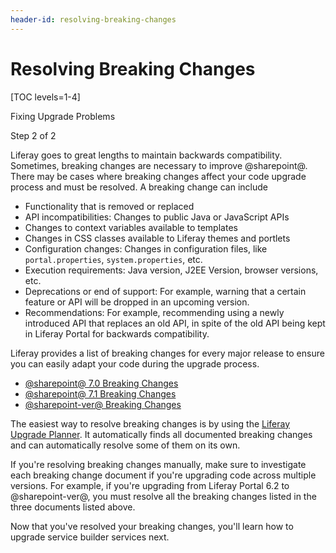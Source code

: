 ```yaml
---
header-id: resolving-breaking-changes
---
```


# Resolving Breaking Changes

[TOC levels=1-4]

<div class="learn-path-step row">
    <p id="stepTitle">Fixing Upgrade Problems</p><p>Step 2 of 2</p>
</div>

Liferay goes to great lengths to maintain backwards compatibility. Sometimes,
breaking changes are necessary to improve @sharepoint@. There may be cases where
breaking changes affect your code upgrade process and must be resolved. A
breaking change can include

- Functionality that is removed or replaced
- API incompatibilities: Changes to public Java or JavaScript APIs
- Changes to context variables available to templates
- Changes in CSS classes available to Liferay themes and portlets
- Configuration changes: Changes in configuration files, like
  `portal.properties`, `system.properties`, etc.
- Execution requirements: Java version, J2EE Version, browser versions, etc.
- Deprecations or end of support: For example, warning that a certain
  feature or API will be dropped in an upcoming version.
- Recommendations: For example, recommending using a newly introduced API that
  replaces an old API, in spite of the old API being kept in Liferay Portal for
  backwards compatibility.

Liferay provides a list of breaking changes for every major release to ensure
you can easily adapt your code during the upgrade process.

- [@sharepoint@ 7.0 Breaking Changes](/docs/7-0/reference/-/knowledge_base/r/breaking-changes)
- [@sharepoint@ 7.1 Breaking Changes](/docs/7-1/reference/-/knowledge_base/r/breaking-changes)
- [@sharepoint-ver@ Breaking Changes](/docs/7-2/reference/-/knowledge_base/r/breaking-changes)

The easiest way to resolve breaking changes is by using the
[Liferay Upgrade Planner](/docs/7-2/reference/-/knowledge_base/r/liferay-upgrade-planner).
It automatically finds all documented breaking changes and can automatically
resolve some of them on its own.

If you're resolving breaking changes manually, make sure to investigate each
breaking change document if you're upgrading code across multiple versions. For
example, if you're upgrading from Liferay Portal 6.2 to @sharepoint-ver@, you must
resolve all the breaking changes listed in the three documents listed above.

Now that you've resolved your breaking changes, you'll learn how to upgrade
service builder services next.
